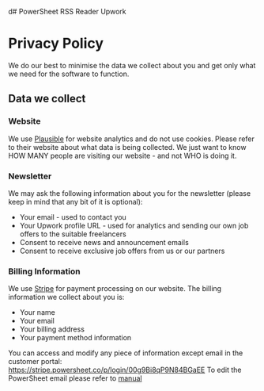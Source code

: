 d# PowerSheet RSS Reader Upwork

# Privacy Policy

We do our best to minimise the data we collect about you and get only what we need for the software to function.

## Data we collect

### Website

We use [Plausible](https://plausible.io/) for website analytics and do not use cookies. Please refer to their website about what data is being collected.
We just want to know HOW MANY people are visiting our website - and not WHO is doing it.

### Newsletter

We may ask the following information about you for the newsletter (please keep in mind that any bit of it is optional):
* Your email - used to contact you
* Your Upwork profile URL - used for analytics and sending our own job offers to the suitable freelancers
* Consent to receive news and announcement emails
* Consent to receive exclusive job offers from us or our partners

### Billing Information

We use [Stripe](https://stripe.com) for payment processing on our website. The billing information we collect about you is:

* Your name
* Your email
* Your billing address
* Your payment method information

You can access and modify any piece of information except email in the customer portal: https://stripe.powersheet.co/p/login/00g9Bi8qP9N84BGaEE
To edit the PowerSheet email please refer to [manual](https://powersheet.co/rss-reader-upwork/manual#i-want-to-change-the-email-i-am-sending-from)

